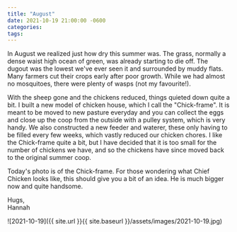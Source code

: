 ```yaml
---
title: "August"
date: 2021-10-19 21:00:00 -0600
categories:
tags:
---
```


In August we realized just how dry this summer was. The grass, normally a dense waist high ocean of green, was already starting to die off. The dugout was the lowest we've ever seen it and surrounded by muddy flats. Many farmers cut their crops early after poor growth. While we had almost no mosquitoes, there were plenty of wasps (not my favourite!).

With the sheep gone and the chickens reduced, things quieted down quite a bit. I built a new model of chicken house, which I call the "Chick-frame". It is meant to be moved to new pasture everyday and you can collect the eggs and close up the coop from the outside with a pulley system, which is very handy. We also constructed a new feeder and waterer, these only having to be filled every few weeks, which vastly reduced our chicken chores. I like the Chick-frame quite a bit, but I have decided that it is too small for the number of chickens we have, and so the chickens have since moved back to the original summer coop.

Today's photo is of the Chick-frame. For those wondering what Chief Chicken looks like, this should give you a bit of an idea. He is much bigger now and quite handsome.

Hugs,<br />
Hannah

![2021-10-19]({{ site.url }}{{ site.baseurl }}/assets/images/2021-10-19.jpg)